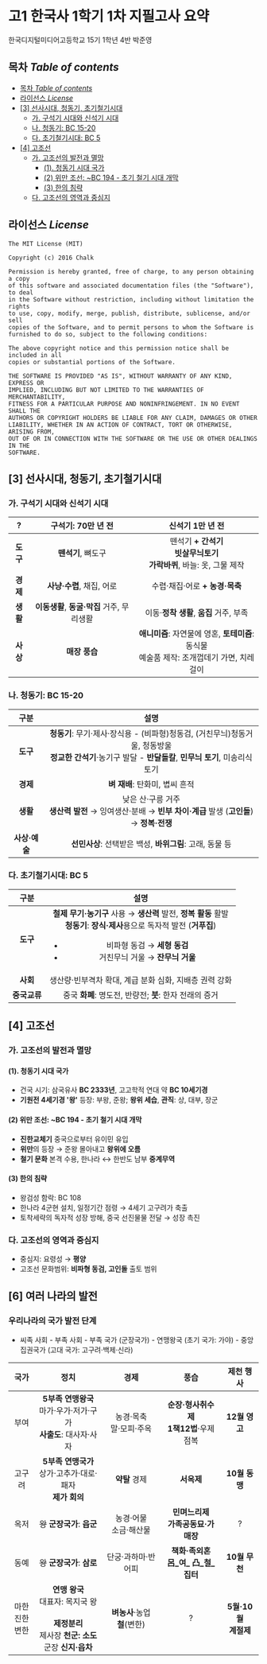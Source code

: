 # 고1 한국사 1학기 1차 지필고사 요약
한국디지털미디어고등학교 15기 1학년 4반 박준영

## 목차 _Table of contents_
<!-- TOC depthFrom:2 depthTo:8 withLinks:1 updateOnSave:0 orderedList:0 -->

- [목차 _Table of contents_](#목차-table-of-contents)
- [라이선스 _License_](#라이선스-license)
- [[3] 선사시대, 청동기, 초기철기시대](#3-선사시대-청동기-초기철기시대)
	- [가. 구석기 시대와 신석기 시대](#가-구석기-시대와-신석기-시대)
	- [나. 청동기: BC 15-20](#나-청동기-bc-15-20)
	- [다. 초기철기시대: BC 5](#다-초기철기시대-bc-5)
- [[4] 고조선](#4-고조선)
	- [가. 고조선의 발전과 멸망](#가-고조선의-발전과-멸망)
		- [(1). 청동기 시대 국가](#1-청동기-시대-국가)
		- [(2) 위만 조선: ~BC 194 - 초기 철기 시대 개막](#2-위만-조선-bc-194-초기-철기-시대-개막)
		- [(3) 한의 침략](#3-한의-침략)
	- [다. 고조선의 영역과 중심지](#다-고조선의-영역과-중심지)

<!-- /TOC -->

## 라이선스 _License_
```
The MIT License (MIT)

Copyright (c) 2016 Chalk

Permission is hereby granted, free of charge, to any person obtaining a copy
of this software and associated documentation files (the "Software"), to deal
in the Software without restriction, including without limitation the rights
to use, copy, modify, merge, publish, distribute, sublicense, and/or sell
copies of the Software, and to permit persons to whom the Software is
furnished to do so, subject to the following conditions:

The above copyright notice and this permission notice shall be included in all
copies or substantial portions of the Software.

THE SOFTWARE IS PROVIDED "AS IS", WITHOUT WARRANTY OF ANY KIND, EXPRESS OR
IMPLIED, INCLUDING BUT NOT LIMITED TO THE WARRANTIES OF MERCHANTABILITY,
FITNESS FOR A PARTICULAR PURPOSE AND NONINFRINGEMENT. IN NO EVENT SHALL THE
AUTHORS OR COPYRIGHT HOLDERS BE LIABLE FOR ANY CLAIM, DAMAGES OR OTHER
LIABILITY, WHETHER IN AN ACTION OF CONTRACT, TORT OR OTHERWISE, ARISING FROM,
OUT OF OR IN CONNECTION WITH THE SOFTWARE OR THE USE OR OTHER DEALINGS IN THE
SOFTWARE.
```

## [3] 선사시대, 청동기, 초기철기시대
### 가. 구석기 시대와 신석기 시대
| ? | 구석기: 70만 년 전 | 신석기 1만 년 전 |
| :-----: | :-----: | :-----: |
| **도구** | **뗀석기**, 뼈도구 | 뗀석기 **+ 간석기**<br>**빗살무늬토기**<br>**가락바퀴**, 바늘: 옷, 그물 제작 |
| **경제** | **사냥·수렵**, 채집, 어로 | 수렵·채집·어로 **+ 농경·목축** |
| **생활** | **이동생활**, **동굴·막집** 거주, 무리생활 | 이동·**정착 생활**, **움집** 거주, 부족 |
| **사상** | **매장 풍습** | **애니미즘**: 자연물에 영혼, **토테미즘**: 동식물<br>예술품 제작: 조개껍데기 가면, 치레걸이 |

### 나. 청동기: BC 15-20
| 구분 | 설명 |
| :-: | :-: |
| **도구** | **청동기**: 무기·제사·장식용 - (비파형)청동검, (거친무늬)청동거울, 청동방울<br>**정교한 간석기**·농기구 발달 - **반달돌칼**, **민무늬 토기**, 미송리식 토기 |
| **경제** | **벼 재배**: 탄화미, 볍씨 흔적 |
| **생활** | 낮은 산·구릉 거주<br>**생산력 발전** → 잉여생산·분배 → **빈부 차이·계급** 발생 (**고인돌**) → **정복·전쟁** |
| **사상·예술** | **선민사상**: 선택받은 백성, **바위그림**: 고래, 동물 등 |

### 다. 초기철기시대: BC 5
| 구분 | 설명 |
| :---: | :---: |
| **도구** | **철제 무기·농기구** 사용 → **생산력** 발전, **정복 활동** 활발<br>**청동기**: **장식·제사**용으로 독자적 발전 (**거푸집**)<br><ul><li>비파형 동검 → **세형 동검**</li><li>거친무늬 거울 → **잔무늬 거울**</li></ul> |
| **사회** | 생산량·빈부격차 확대, 계급 분화 심화, 지배층 권력 강화 |
| **중국교류** | 중국 **화폐**: 명도전, 반량전; **붓**: 한자 전래의 증거 |

## [4] 고조선
### 가. 고조선의 발전과 멸망
#### (1). 청동기 시대 국가
- 건국 시기: 삼국유사 **BC 2333년**, 고고학적 연대 약 **BC 10세기경**
- **기원전 4세기경 '왕'** 등장: 부왕, 준왕; **왕위 세습**, **관직**: 상, 대부, 장군

#### (2) 위만 조선: ~BC 194 - 초기 철기 시대 개막
- **진한교체기** 중국으로부터 유이민 유입
- **위만**의 등장 → 준왕 몰아내고 **왕위에 오름**
- **철기 문화** 본격 수용, 한나라 ↔ 한반도 남부 **중계무역**

#### (3) 한의 침략
- 왕검성 함락: BC 108
- 한나라 4군현 설치, 일정기간 점령 → 4세기 고구려가 축출
- 토착세략의 독자적 성장 방해, 중국 선진물물 전달 → 성장 촉진

### 다. 고조선의 영역과 중심지
- 중심지: 요령성 → **평양**
- 고조선 문화범위: **비파형 동검, 고인돌** 출토 범위

## [6] 여러 나라의 발전
### 우리나라의 국가 발전 단계
- 씨족 사회 - 부족 사회 - 부족 국가 (군장국가) - 연맹왕국 (초기 국가: 가야) - 중앙집권국가 (고대 국가: 고구려·백제·신라)

| 국가 | 정치 | 경제 | 풍습 | 제천 행사 |
| :-: | :-: | :-: | :-: | :-: |
| 부여 | **5부족 연맹왕국**<br>마가·우가·저가·구가<br>**사출도**: 대사자·사자 | 농경·목축<br>말·모피·주옥 | **순장·형사취수제**<br>**1책12법**·우제점복 | **12월 영고** |
| 고구려 | **5부족 연맹국가**<br>상가·고추가·대로·패자<br>**제가 회의** | **약탈** 경제 | **서옥제** | **10월 동맹** |
| 옥저 | ~~왕~~ **군장국가**: **읍군** | 농경·어물<br>소금·해산물 | **민며느리제**<br>**가족공동묘·가매장** | ? |
| 동예 | ~~왕~~ **군장국가**: **삼로** | 단궁·과하마·반어피 | **책화·족외혼**<br>**呂_여_ 凸_철_ 집터** | **10월 무천** |
| 마한<br>진한<br>변한 | **연맹 왕국**<br>대표자: 목지국 왕<br><br>**제정분리**<br>제사장 **천군: 소도**<br>군장 **신지·읍차** | **벼농사**·농업<br>**철**(변한) | ? | **5월·10월<br>계절제** |
